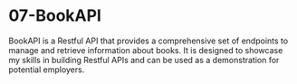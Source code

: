 # 07-BookAPI
BookAPI is a Restful API that provides a comprehensive set of endpoints to manage and retrieve information about books. It is designed to showcase my skills in building Restful APIs and can be used as a demonstration for potential employers.


